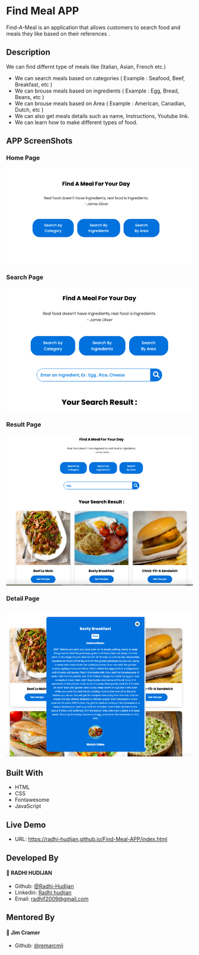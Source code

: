 # Find Meal APP 
Find-A-Meal is an application that allows customers to search food and meals they like based on their references .

## Description

We can find differnt type of meals like (Italian, Asian, French etc.)

- We can search meals based on categories ( Example : Seafood, Beef, Breakfast, etc )
- We can brouse meals based on ingredients ( Example : Egg, Bread, Beans, etc )
- We can brouse meals based on Area ( Example : American, Canadian, Dutch, etc )
- We can also get meals details such as name, Instructions, Youtube link.
- We can learn how to make different types of food.

## APP ScreenShots

### Home Page
![screenshot](screenshots/1.png)

### Search Page
![screenshot](screenshots/2.png)

### Result Page
![screenshot](screenshots/3.png)
### Detail Page
![screenshot](screenshots/5.png)

## Built With
- HTML
- CSS
- Fontawesome
- JavaScript

## Live Demo
- URL: https://radhi-hudijan.github.io/Find-Meal-APP/index.html

## Developed By
#### 👤 **RADHI HUDIJAN**

- Github: [@Radhi-Hudijan](https://github.com/Radhi-Hudijan)
- Linkedin: [Radhi hudijan](https://linkedin.com/in/radhi-hudijan-094b8072)
- Email: radhif2009@gmail.com

## Mentored By
#### 👤 **Jim Cramer**

- Github: [@remarcmij](https://github.com/remarcmij)
